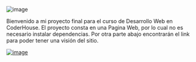 ![image](https://user-images.githubusercontent.com/81932784/128391507-1e37ab99-a08e-4aca-9600-63b78f463165.png)

Bienvenido a mi proyecto final para el curso de Desarrollo Web en CoderHouse.
El proyecto consta en una Pagina Web, por lo cual no es necesario instalar dependencias. Por otra parte abajo encontrarán el link para poder tener una visión del sitio.

<a target= "blank" href="https://xenodochial-rosalind-d8576b.netlify.app/"> ![image](https://user-images.githubusercontent.com/81932784/126081464-0aba6b1a-f13a-40e7-a687-9182777ed209.png) </a>
